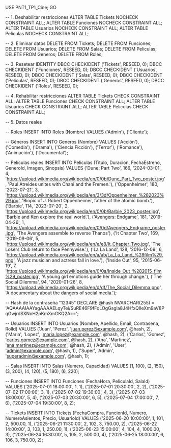 USE PNT1_TP1_Cine;
GO

-- 1. Deshabilitar restricciones
ALTER TABLE Tickets NOCHECK CONSTRAINT ALL;
ALTER TABLE Funciones NOCHECK CONSTRAINT ALL;
ALTER TABLE Usuarios NOCHECK CONSTRAINT ALL;
ALTER TABLE Peliculas NOCHECK CONSTRAINT ALL;

-- 2. Eliminar datos
DELETE FROM Tickets;
DELETE FROM Funciones;
DELETE FROM Usuarios;
DELETE FROM Salas;
DELETE FROM Peliculas;
DELETE FROM Generos;
DELETE FROM Roles;

-- 3. Resetear IDENTITY
DBCC CHECKIDENT ('Tickets', RESEED, 0);
DBCC CHECKIDENT ('Funciones', RESEED, 0);
DBCC CHECKIDENT ('Usuarios', RESEED, 0);
DBCC CHECKIDENT ('Salas', RESEED, 0);
DBCC CHECKIDENT ('Peliculas', RESEED, 0);
DBCC CHECKIDENT ('Generos', RESEED, 0);
DBCC CHECKIDENT ('Roles', RESEED, 0);

-- 4. Rehabilitar restricciones
ALTER TABLE Tickets CHECK CONSTRAINT ALL;
ALTER TABLE Funciones CHECK CONSTRAINT ALL;
ALTER TABLE Usuarios CHECK CONSTRAINT ALL;
ALTER TABLE Peliculas CHECK CONSTRAINT ALL;

-- 5. Datos reales

-- Roles
INSERT INTO Roles (Nombre) VALUES ('Admin'), ('Cliente');

-- Géneros
INSERT INTO Generos (Nombre) VALUES 
('Acción'), ('Comedia'), ('Drama'), ('Ciencia Ficción'), ('Terror'), 
('Romance'), ('Animación'), ('Documental');

-- Películas reales
INSERT INTO Peliculas (Titulo, Duracion, FechaEstreno, GeneroId, Imagen, Sinopsis) VALUES
('Dune: Part Two', 166, '2024-03-01', 4, 'https://upload.wikimedia.org/wikipedia/en/0/0b/Dune_Part_Two_poster.jpg', 'Paul Atreides unites with Chani and the Fremen.'),
('Oppenheimer', 180, '2023-07-21', 3, 'https://upload.wikimedia.org/wikipedia/en/3/3d/Oppenheimer_%282023%29.jpg', 'Biopic of J. Robert Oppenheimer, father of the atomic bomb.'),
('Barbie', 114, '2023-07-20', 2, 'https://upload.wikimedia.org/wikipedia/en/0/0b/Barbie_2023_poster.jpg', 'Barbie and Ken explore the real world.'),
('Avengers: Endgame', 181, '2019-04-26', 1, 'https://upload.wikimedia.org/wikipedia/en/0/0d/Avengers_Endgame_poster.jpg', 'The Avengers assemble to reverse Thanos'),
('It Chapter Two', 169, '2019-09-06', 5, 'https://upload.wikimedia.org/wikipedia/en/e/e8/It_Chapter_Two.jpg', 'The Losers Club return to face Pennywise.'),
('La La Land', 128, '2016-12-09', 6, 'https://upload.wikimedia.org/wikipedia/en/a/ab/La_La_Land_%28film%29.png', 'A jazz musician and actress fall in love.'),
('Inside Out', 95, '2015-06-19', 7, 'https://upload.wikimedia.org/wikipedia/en/0/0a/Inside_Out_%282015_film%29_poster.jpg', 'A young girl emotions guide her through change.'),
('The Social Dilemma', 94, '2020-01-26', 8, 'https://upload.wikimedia.org/wikipedia/en/d/df/The_Social_Dilemma.png', 'A documentary about the dangers of social media.');

-- Hash de la contraseña "12345"
DECLARE @hash NVARCHAR(255) = 'AQAAAAIAAYagAAAAELqyTei/SuRE46F9fFoLOgGsgla8J4HfxQIIeXm9aV8PqGwjrdSXNoH2pKmXmGKQ2A==';

-- Usuarios
INSERT INTO Usuarios (Nombre, Apellido, Email, Contrasena, RolId) VALUES
('Juan', 'Perez', 'juan.perez@example.com', @hash, 2),
('Maria', 'Lopez', 'maria.lopez@example.com', @hash, 2),
('Carlos', 'Gomez', 'carlos.gomez@example.com', @hash, 2),
('Ana', 'Martinez', 'ana.martinez@example.com', @hash, 2),
('Admin', 'User', 'admin@example.com', @hash, 1),
('Super', 'Admin', 'superadmin@example.com', @hash, 1);

-- Salas
INSERT INTO Salas (Numero, Capacidad) VALUES 
(1, 100), (2, 150), (3, 200), (4, 120), (5, 180), (6, 220);

-- Funciones
INSERT INTO Funciones (FechaHora, PeliculaId, SalaId) VALUES
('2025-07-01 18:00:00', 1, 1),
('2025-07-01 20:30:00', 2, 2),
('2025-07-02 17:00:00', 3, 1),
('2025-07-02 19:30:00', 4, 3),
('2025-07-03 18:00:00', 5, 4),
('2025-07-03 20:30:00', 6, 5),
('2025-07-04 17:00:00', 7, 6),
('2025-07-04 19:30:00', 8, 2);

-- Tickets
INSERT INTO Tickets (FechaCompra, FuncionId, Numero, NumeroAsientos, Precio, UsuarioId) VALUES
('2025-06-20 10:00:00', 1, 101, 2, 500.00, 1),
('2025-06-21 11:30:00', 2, 102, 3, 750.00, 2),
('2025-06-22 14:00:00', 3, 103, 1, 250.00, 1),
('2025-06-23 15:00:00', 4, 104, 4, 1000.00, 3),
('2025-06-24 16:30:00', 5, 105, 2, 500.00, 4),
('2025-06-25 18:00:00', 6, 106, 3, 750.00, 2);

